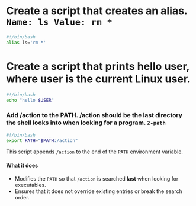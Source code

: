 # Create a script that creates an alias. `Name: ls Value: rm *`

```bash
#!/bin/bash
alias ls='rm *'
```

# Create a script that prints hello user, where user is the current Linux user.
```bash
#!/bin/bash
echo "hello $USER"
```

### Add /action to the PATH. /action should be the last directory the shell looks into when looking for a program. `2-path`
```bash
#!/bin/bash
export PATH="$PATH:/action"
```

This script appends `/action` to the end of the `PATH` environment variable.

#### What it does
- Modifies the `PATH` so that `/action` is searched **last** when looking for executables.
- Ensures that it does not override existing entries or break the search order.
